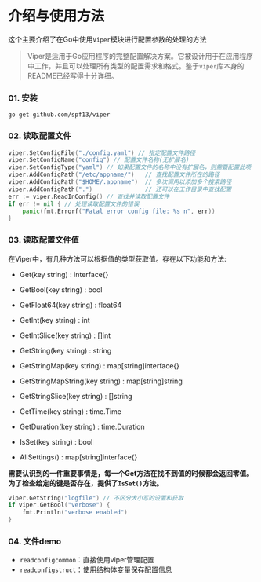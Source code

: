 # 介绍与使用方法
这个主要介绍了在Go中使用`Viper`模块进行配置参数的处理的方法

> Viper是适用于Go应用程序的完整配置解决方案。它被设计用于在应用程序中工作，并且可以处理所有类型的配置需求和格式。鉴于`viper`库本身的README已经写得十分详细。

### 01. 安装

```
go get github.com/spf13/viper
```

### 02. 读取配置文件

```go
viper.SetConfigFile("./config.yaml") // 指定配置文件路径
viper.SetConfigName("config") // 配置文件名称(无扩展名)
viper.SetConfigType("yaml") // 如果配置文件的名称中没有扩展名，则需要配置此项
viper.AddConfigPath("/etc/appname/")   // 查找配置文件所在的路径
viper.AddConfigPath("$HOME/.appname")  // 多次调用以添加多个搜索路径
viper.AddConfigPath(".")               // 还可以在工作目录中查找配置
err := viper.ReadInConfig() // 查找并读取配置文件
if err != nil { // 处理读取配置文件的错误
	panic(fmt.Errorf("Fatal error config file: %s n", err))
}
```

### 03. 读取配置文件值

在Viper中，有几种方法可以根据值的类型获取值。存在以下功能和方法:

- Get(key string) : interface{}

- GetBool(key string) : bool

- GetFloat64(key string) : float64

- GetInt(key string) : int

- GetIntSlice(key string) : []int

- GetString(key string) : string

- GetStringMap(key string) : map[string]interface{}

- GetStringMapString(key string) : map[string]string

- GetStringSlice(key string) : []string

- GetTime(key string) : time.Time

- GetDuration(key string) : time.Duration

- IsSet(key string) : bool

- AllSettings() : map[string]interface{} 

**需要认识到的一件重要事情是，每一个Get方法在找不到值的时候都会返回零值。为了检查给定的键是否存在，提供了`IsSet()`方法。**

```go
viper.GetString("logfile") // 不区分大小写的设置和获取
if viper.GetBool("verbose") {
    fmt.Println("verbose enabled")
}
```

### 04. 文件demo

- `readconfigcommon`：直接使用viper管理配置
- `readconfigstruct`：使用结构体变量保存配置信息

